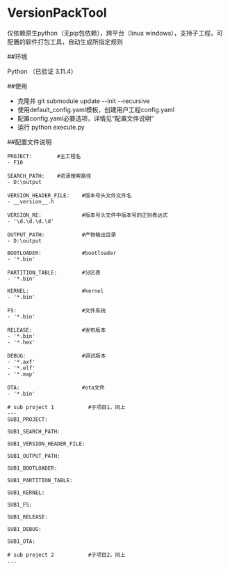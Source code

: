 VersionPackTool
======

仅依赖原生python（无pip包依赖），跨平台（linux windows），支持子工程，可配置的软件打包工具，自动生成所指定规则

##环境

Python （已验证 3.11.4）

##使用
 - 克隆并 git submodule update --init --recursive
 - 使用default_config.yaml模板，创建用户工程config.yaml
 - 配置config.yaml必要选项，详情见“配置文件说明”
 - 运行 python execute.py

##配置文件说明

    PROJECT:        #主工程名
    - F10

    SEARCH_PATH:    #资源搜索路径
    - D:\output

    VERSION_HEADER_FILE:    #版本号头文件文件名
    - __version__.h

    VERSION_RE:             #版本号头文件中版本号的正则表达式
    - '\d.\d.\d.\d'
    
    OUTPUT_PATH:            #产物输出目录
    - D:\output

    BOOTLOADER:             #bootloader 
    - '*.bin'

    PARTITION_TABLE:        #分区表
    - '*.bin'

    KERNEL:                 #kernel
    - '*.bin'

    FS:                     #文件系统
    - '*.bin'

    RELEASE:                #发布版本
    - '*.bin'
    - '*.hex'

    DEBUG:                  #调试版本
    - '*.axf'
    - '*.elf'
    - '*.map'

    OTA:                    #ota文件
    - '*.bin'

    # sub project 1           #子项目1，同上
    ---
    SUB1_PROJECT:

    SUB1_SEARCH_PATH:

    SUB1_VERSION_HEADER_FILE:

    SUB1_OUTPUT_PATH:

    SUB1_BOOTLOADER:

    SUB1_PARTITION_TABLE:

    SUB1_KERNEL:

    SUB1_FS:

    SUB1_RELEASE:

    SUB1_DEBUG:

    SUB1_OTA:

    # sub project 2           #子项目2，同上
    ...
